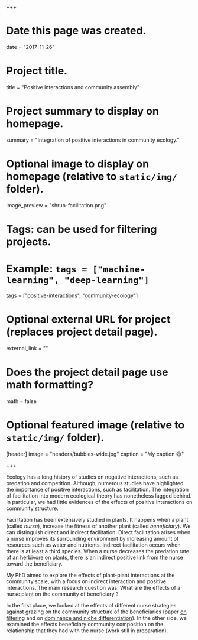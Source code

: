 +++
# Date this page was created.
date = "2017-11-26"

# Project title.
title = "Positive interactions and community assembly"

# Project summary to display on homepage.
summary = "Integration of positive interactions in community ecology."

# Optional image to display on homepage (relative to `static/img/` folder).
image_preview = "shrub-facilitation.png"

# Tags: can be used for filtering projects.
# Example: `tags = ["machine-learning", "deep-learning"]`
tags = ["positive-interactions", "community-ecology"]

# Optional external URL for project (replaces project detail page).
external_link = ""

# Does the project detail page use math formatting?
math = false

# Optional featured image (relative to `static/img/` folder).
[header]
image = "headers/bubbles-wide.jpg"
caption = "My caption :smile:"

+++


Ecology has a long history of studies on negative interactions, such as
predation and competition. Although, numerous studies have highlighted the
importance of positive interactions, such as facilitation. The integration of
facilitation into modern ecological theory has nonetheless lagged behind. In
particular, we had little evidences of the effects of positive interactions on
community structure.

Facilitation has been extensively studied in plants. It happens when a plant
(called *nurse*), increase the fitness of another plant (called *beneficiary*).
We can distinguish direct and indirect facilitation. Direct facilitation arises
when a nurse improves its surrounding environment by increasing amount of
resources such as water and nutrients. Indirect facilitation occurs when there
is at least a third species. When a nurse decreases the predation rate of an
herbivore on plants, there is an indirect positive link from the nurse toward
the beneficiary. 

My PhD aimed to explore the effects of plant-plant interactions at the community
scale, with a focus on indirect interaction and positive interactions. The main
research question was: What are the effects of a nurse plant on the community
of beneficiary ?

In the first place, we looked at the effects of different nurse strategies
against grazing on the community structure of the beneficiaries (paper [on
filtering](https://alaindanet.github.io/publication/filtering-bolivia/) and on
[dominance and niche
differentiation](https://alaindanet.github.io/publication/assembly-bolivia/)).
In the other side, we examined the effects beneficiary community composition on
the
relationship that they had with the nurse (work still in preparation).


